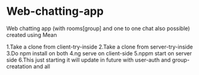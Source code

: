 # Web-chatting-app
Web chatting app (with rooms[group] and one to one chat also possible) created using Mean 

1.Take a clone from client-try-inside
2.Take a clone from server-try-inside
3.Do npm install on both
4.ng serve on client-side
5.nppm start on server side 
6.This just starting it will update in future with user-auth and group-creatation and all
